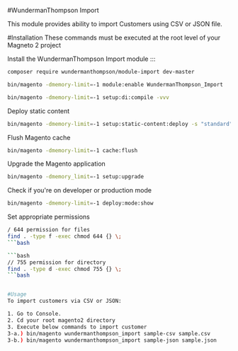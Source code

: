 #WundermanThompson Import

This module provides ability to import Customers using CSV or JSON file. 

#Installation 
These commands must be executed at the root level of your Magneto 2 project

Install the WundermanThompson Import module :::

```bash
composer require wundermanthompson/module-import dev-master
```

```bash
bin/magento -dmemory-limit=-1 module:enable WundermanThompson_Import
```

```bash
bin/magento -dmemory-limit=-1 setup:di:compile -vvv
```

Deploy static content
```bash
bin/magento -dmemory-limit=-1 setup:static-content:deploy -s "standard"
```

Flush Magento cache
```bash
bin/magento -dmemory-limit=-1 cache:flush
```

Upgrade the Magento application
```bash
bin/magento -dmemory_limit=-1 setup:upgrade
```

Check if you're on developer or production mode
```bash
bin/magento -dmemory-limit=-1 deploy:mode:show
```

Set appropriate permissions
```bash
/ 644 permission for files
find . -type f -exec chmod 644 {} \; 
```bash

```bash
// 755 permission for directory
find . -type d -exec chmod 755 {} \; 
```bash


#Usage
To import customers via CSV or JSON:

1. Go to Console.
2. Cd your root magento2 directory
3. Execute below commands to import customer
3-a.) bin/magento wundermanthompson_import sample-csv sample.csv
3-b.) bin/magento wundermanthompson_import sample-json sample.json
